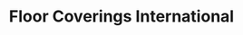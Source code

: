 ---
title: "Floor Coverings International"
url: /edinburgh/floor-coverings-international/
shop: Baustoffe
---
